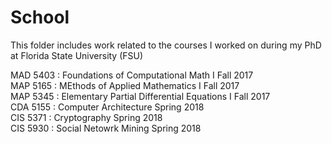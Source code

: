 # School
This folder includes work related to the courses I worked on during my PhD at Florida State University (FSU)

MAD 5403 : Foundations of Computational Math I		Fall 2017    
MAP 5165 : MEthods of Applied Mathematics I		Fall 2017    
MAP 5345 : Elementary Partial Differential Equations I	Fall 2017        
CDA 5155 : Computer Architecture			Spring 2018     
CIS 5371 : Cryptography					Spring 2018     
CIS 5930 : Social Netowrk Mining			Spring 2018  
